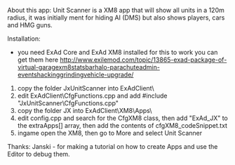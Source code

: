 About this app:
Unit Scanner is a XM8 app that will show all units in a 120m radius, it was initially ment for hiding AI (DMS) but also shows players, cars and HMG guns.

Installation: 
* you need ExAd Core and ExAd XM8 installed for this to work
you can get them here http://www.exilemod.com/topic/13865-exad-package-of-virtual-garagexm8statsbarhalo-parachuteadmin-eventshackinggrindingvehicle-upgrade/

1. copy the folder JxUnitScanner into ExAdClient\
2. edit ExAdClient\CfgFunctions.cpp and add #include "JxUnitScanner\CfgFunctions.cpp"
3. copy the folder JX into ExAdClient\XM8\Apps\
4. edit config.cpp and search for the CfgXM8 class, then add "ExAd_JX" to the extraApps[] array, then add the contents of cfgXM8_codeSnippet.txt
5. ingame open the XM8, then go to More and select Unit Scanner


Thanks: 
Janski - for making a tutorial on how to create Apps and use the Editor to debug them.
